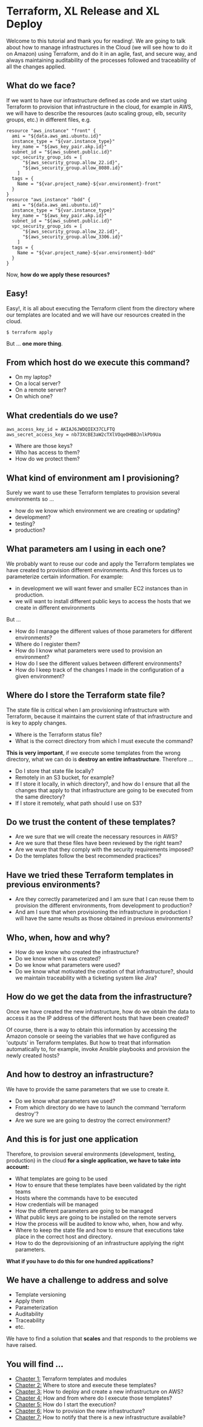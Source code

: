 # Terraform, XL Release and XL Deploy
Welcome to this tutorial and thank you for reading!. We are going to talk about how to manage infrastructures in the Cloud (we will see how to do it on Amazon) using Terraform, and do it in an agile, fast, and secure way, and always maintaining auditability of the processes followed and traceability of all the changes applied.

## What do we face?
If we want to have our infrastructure defined as code and we start using Terraform to provision that infrastructure in the cloud, for example in AWS, we will have to describe the resources (auto scaling group, elb, security groups, etc.) in different files, e.g.

```
resource "aws_instance" "front" {
  ami = "${data.aws_ami.ubuntu.id}"
  instance_type = "${var.instance_type}"
  key_name = "${aws_key_pair.akp.id}"
  subnet_id = "${aws_subnet.public.id}"
  vpc_security_group_ids = [
      "${aws_security_group.allow_22.id}",
      "${aws_security_group.allow_8080.id}"
    ]
  tags = {
    Name = "${var.project_name}-${var.environment}-front"
  }
}
resource "aws_instance" "bdd" {
  ami = "${data.aws_ami.ubuntu.id}"
  instance_type = "${var.instance_type}"
  key_name = "${aws_key_pair.akp.id}"
  subnet_id = "${aws_subnet.public.id}"
  vpc_security_group_ids = [
      "${aws_security_group.allow_22.id}",
      "${aws_security_group.allow_3306.id}"
    ]
  tags = {
    Name = "${var.project_name}-${var.environment}-bdd"
  }
}
```

Now, **how do we apply these resources?**

## Easy!
Easy!, it is all about executing the Terraform client from the directory where our templates are located and we will have our resources created in the cloud.
```
$ terraform apply
```
But ... **one more thing**.

## From which host do we execute this command?
* On my laptop?
* On a local server?
* On a remote server?
* On which one?

## What credentials do we use?
```
aws_access_key_id = AKIAJ6JWDQIEX37CLFTQ
aws_secret_access_key = nb73XcBE3aW2cTXlVOqeOHBBJnlkPb9Ua
```
* Where are those keys?
* Who has access to them?
* How do we protect them?

## What kind of environment am I provisioning?
Surely we want to use these Terraform templates to provision several environments so ...
* how do we know which environment we are creating or updating?
* development?
* testing?
* production?

## What parameters am I using in each one?
We probably want to reuse our code and apply the Terraform templates we have created to provision different environments. And this forces us to parameterize certain information. For example:
* in development we will want fewer and smaller EC2 instances than in production.
* we will want to install different public keys to access the hosts that we create in different environments

But ...
* How do I manage the different values of those parameters for different environments?
* Where do I register them?
* How do I know what parameters were used to provision an environment?
* How do I see the different values between different environments?
* How do I keep track of the changes I made in the configuration of a given environment?

## Where do I store the Terraform state file?
The state file is critical when I am provisioning infrastructure with Terraform, because it maintains the current state of that infrastructure and is key to apply changes.
* Where is the Terraform status file?
* What is the correct directory from which I must execute the command?

**This is very important**, if we execute some templates from the wrong directory, what we can do is **destroy an entire infrastructure**.
Therefore ...
* Do I store that state file locally?
* Remotely in an S3 bucket, for example?
* If I store it locally, in which directory?, and how do I ensure that all the changes that apply to that infrastructure are going to be executed from the same directory?
* If I store it remotely, what path should I use on S3?

## Do we trust the content of these templates?
* Are we sure that we will create the necessary resources in AWS?
* Are we sure that these files have been reviewed by the right team?
* Are we wure that they comply with the security requirements imposed?
* Do the templates follow the best recommended practices?

## Have we tried these Terraform templates in previous environments?
* Are they correctly parameterized and I am sure that I can reuse them to provision the different environments, from development to production?
* And am I sure that when provisioning the infrastructure in production I will have the same results as those obtained in previous environments?

## Who, when, how and why?
* How do we know who created the infrastructure?
* Do we know when it was created?
* Do we know what parameters were used?
* Do we know what motivated the creation of that infrastructure?, should we maintain traceability with a ticketing system like Jira?

## How do we get the data from the infrastructure?
Once we have created the new infrastructure, how do we obtain the data to access it as the IP address of the different hosts that have been created?

Of course, there is a way to obtain this information by accessing the Amazon console or seeing the variables that we have configured as 'outputs' in Terraform templates. But how to treat that information automatically to, for example, invoke Ansible playbooks and provision the newly created hosts?

## And how to destroy an infrastructure?
We have to provide the same parameters that we use to create it.
* Do we know what parameters we used?
* From which directory do we have to launch the command 'terraform destroy'?
* Are we sure we are going to destroy the correct environment?

## And this is for just one application
Therefore, to provision several environments (development, testing, production) in the cloud **for a single application, we have to take into account:**
* What templates are going to be used
* How to ensure that these templates have been validated by the right teams
* Hosts where the commands have to be executed
* How credentials will be managed
* How the different parameters are going to be managed
* What public keys are going to be installed on the remote servers
* How the process will be audited to know who, when, how and why.
* Where to keep the state file and how to ensure that executions take place in the correct host and directory.
* How to do the deprovisioning of an infrastructure applying the right parameters.

**What if you have to do this for one hundred applications?**

## We have a challenge to address and solve
* Template versioning
* Apply them
* Parameterization
* Auditability
* Traceability
* etc.

We have to find a solution that **scales** and that responds to the problems we have raised.

## You will find ...
* [Chapter 1:](chapter01/README.md) Terraform templates and modules
* [Chapter 2:](chapter02/README.md) Where to store and execute these templates?
* [Chapter 3:](chapter03/README.md) How to deploy and create a new infrastructure on AWS?
* [Chapter 4:](chapter04/README.md) How and from where do I execute those templates?
* [Chapter 5:](chapter05/README.md) How do I start the execution?
* [Chapter 6:](chapter06/README.md) How to provision the new infrastructure?
* [Chapter 7:](chapter07/README.md) How to notify that there is a new infrastructure available?